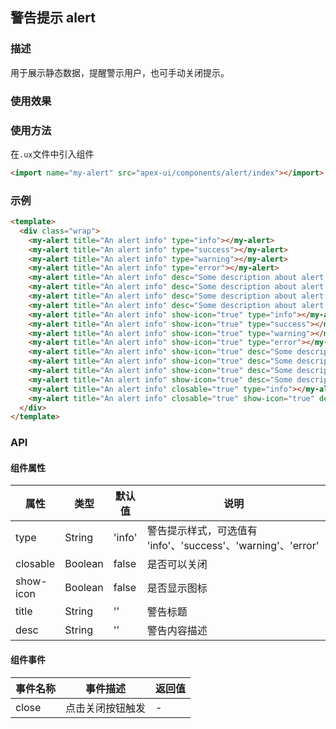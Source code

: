 ## 警告提示 alert

### 描述

用于展示静态数据，提醒警示用户，也可手动关闭提示。

### 使用效果

<preview page="alert"/>

### 使用方法

在`.ux`文件中引入组件

```html
<import name="my-alert" src="apex-ui/components/alert/index"></import>
```

### 示例

```html
<template>
  <div class="wrap">
    <my-alert title="An alert info" type="info"></my-alert>
    <my-alert title="An alert info" type="success"></my-alert>
    <my-alert title="An alert info" type="warning"></my-alert>
    <my-alert title="An alert info" type="error"></my-alert>
    <my-alert title="An alert info" desc="Some description about alert component" type="info"></my-alert>
    <my-alert title="An alert info" desc="Some description about alert component" type="success"></my-alert>
    <my-alert title="An alert info" desc="Some description about alert component" type="warning"></my-alert>
    <my-alert title="An alert info" desc="Some description about alert component" type="error"></my-alert>
    <my-alert title="An alert info" show-icon="true" type="info"></my-alert>
    <my-alert title="An alert info" show-icon="true" type="success"></my-alert>
    <my-alert title="An alert info" show-icon="true" type="warning"></my-alert>
    <my-alert title="An alert info" show-icon="true" type="error"></my-alert>
    <my-alert title="An alert info" show-icon="true" desc="Some description about alert component" type="info"></my-alert>
    <my-alert title="An alert info" show-icon="true" desc="Some description about alert component" type="success"></my-alert>
    <my-alert title="An alert info" show-icon="true" desc="Some description about alert component" type="warning"></my-alert>
    <my-alert title="An alert info" show-icon="true" desc="Some description about alert component" type="error"></my-alert>
    <my-alert title="An alert info" closable="true" type="info"></my-alert>
    <my-alert title="An alert info" closable="true" show-icon="true" desc="Some description about alert component" type="success"></my-alert>
  </div>
</template>
```

### API

#### 组件属性

| 属性      | 类型    | 默认值 | 说明                                                         |
| --------- | ------- | ------ | ------------------------------------------------------------ |
| type      | String  | 'info' | 警告提示样式，可选值有 'info'、'success'、'warning'、'error' |
| closable  | Boolean | false  | 是否可以关闭                                                 |
| show-icon | Boolean | false  | 是否显示图标                                                 |
| title     | String  | ''     | 警告标题                                                     |
| desc      | String  | ''     | 警告内容描述                                                 |

#### 组件事件

| 事件名称 | 事件描述         | 返回值 |
| -------- | ---------------- | ------ |
| close    | 点击关闭按钮触发 | -      |

